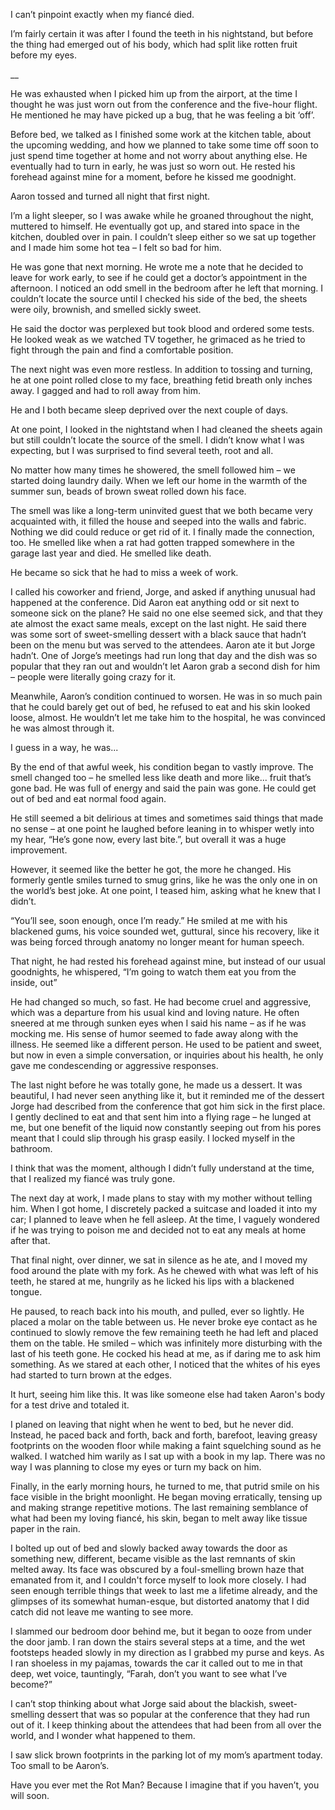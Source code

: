 I can’t pinpoint exactly when my fiancé died.

I’m fairly certain it was after I found the teeth in his nightstand, but before the thing had emerged out of his body, which had split like rotten fruit before my eyes.

\_\_

He was exhausted when I picked him up from the airport, at the time I thought he was just worn out from the conference and the five-hour flight. He mentioned he may have picked up a bug, that he was feeling a bit ‘off’.

Before bed, we talked as I finished some work at the kitchen table, about the upcoming wedding, and how we planned to take some time off soon to just spend time together at home and not worry about anything else. He eventually had to turn in early, he was just so worn out. He rested his forehead against mine for a moment, before he kissed me goodnight.

Aaron tossed and turned all night that first night.

I’m a light sleeper, so I was awake while he groaned throughout the night, muttered to himself. He eventually got up, and stared into space in the kitchen, doubled over in pain. I couldn’t sleep either so we sat up together and I made him some hot tea – I felt so bad for him.

He was gone that next morning. He wrote me a note that he decided to leave for work early, to see if he could get a doctor’s appointment in the afternoon. I noticed an odd smell in the bedroom after he left that morning. I couldn’t locate the source until I checked his side of the bed, the sheets were oily, brownish, and smelled sickly sweet.

He said the doctor was perplexed but took blood and ordered some tests. He looked weak as we watched TV together, he grimaced as he tried to fight through the pain and find a comfortable position.

The next night was even more restless. In addition to tossing and turning, he at one point rolled close to my face, breathing fetid breath only inches away. I gagged and had to roll away from him.

He and I both became sleep deprived over the next couple of days.

At one point, I looked in the nightstand when I had cleaned the sheets again but still couldn’t locate the source of the smell. I didn’t know what I was expecting, but I was surprised to find several teeth, root and all.

No matter how many times he showered, the smell followed him – we started doing laundry daily. When we left our home in the warmth of the summer sun, beads of brown sweat rolled down his face.

The smell was like a long-term uninvited guest that we both became very acquainted with, it filled the house and seeped into the walls and fabric. Nothing we did could reduce or get rid of it. I finally made the connection, too. He smelled like when a rat had gotten trapped somewhere in the garage last year and died. He smelled like death.

He became so sick that he had to miss a week of work.

I called his coworker and friend, Jorge, and asked if anything unusual had happened at the conference. Did Aaron eat anything odd or sit next to someone sick on the plane? He said no one else seemed sick, and that they ate almost the exact same meals, except on the last night. He said there was some sort of sweet-smelling dessert with a black sauce that hadn’t been on the menu but was served to the attendees. Aaron ate it but Jorge hadn’t. One of Jorge’s meetings had run long that day and the dish was so popular that they ran out and wouldn’t let Aaron grab a second dish for him – people were literally going crazy for it.

Meanwhile, Aaron’s condition continued to worsen. He was in so much pain that he could barely get out of bed, he refused to eat and his skin looked loose, almost. He wouldn’t let me take him to the hospital, he was convinced he was almost through it.

I guess in a way, he was...

By the end of that awful week, his condition began to vastly improve. The smell changed too – he smelled less like death and more like... fruit that’s gone bad. He was full of energy and said the pain was gone. He could get out of bed and eat normal food again.

He still seemed a bit delirious at times and sometimes said things that made no sense – at one point he laughed before leaning in to whisper wetly into my hear, “He’s gone now, every last bite.”, but overall it was a huge improvement.

However, it seemed like the better he got, the more he changed. His formerly gentle smiles turned to smug grins, like he was the only one in on the world’s best joke. At one point, I teased him, asking what he knew that I didn’t.

“You’ll see, soon enough, once I’m ready.” He smiled at me with his blackened gums, his voice sounded wet, guttural, since his recovery, like it was being forced through anatomy no longer meant for human speech.

That night, he had rested his forehead against mine, but instead of our usual goodnights, he whispered, “I’m going to watch them eat you from the inside, out”

He had changed so much, so fast. He had become cruel and aggressive, which was a departure from his usual kind and loving nature. He often sneered at me through sunken eyes when I said his name – as if he was mocking me. His sense of humor seemed to fade away along with the illness. He seemed like a different person. He used to be patient and sweet, but now in even a simple conversation, or inquiries about his health, he only gave me condescending or aggressive responses.

The last night before he was totally gone, he made us a dessert. It was beautiful, I had never seen anything like it, but it reminded me of the dessert Jorge had described from the conference that got him sick in the first place. I gently declined to eat and that sent him into a flying rage – he lunged at me, but one benefit of the liquid now constantly seeping out from his pores meant that I could slip through his grasp easily. I locked myself in the bathroom.

I think that was the moment, although I didn’t fully understand at the time, that I realized my fiancé was truly gone.

The next day at work, I made plans to stay with my mother without telling him. When I got home, I discretely packed a suitcase and loaded it into my car; I planned to leave when he fell asleep. At the time, I vaguely wondered if he was trying to poison me and decided not to eat any meals at home after that.

That final night, over dinner, we sat in silence as he ate, and I moved my food around the plate with my fork. As he chewed with what was left of his teeth, he stared at me, hungrily as he licked his lips with a blackened tongue.

He paused, to reach back into his mouth, and pulled, ever so lightly. He placed a molar on the table between us. He never broke eye contact as he continued to slowly remove the few remaining teeth he had left and placed them on the table. He smiled – which was infinitely more disturbing with the last of his teeth gone. He cocked his head at me, as if daring me to ask him something. As we stared at each other, I noticed that the whites of his eyes had started to turn brown at the edges.

It hurt, seeing him like this. It was like someone else had taken Aaron's body for a test drive and totaled it.

I planed on leaving that night when he went to bed, but he never did. Instead, he paced back and forth, back and forth, barefoot, leaving greasy footprints on the wooden floor while making a faint squelching sound as he walked. I watched him warily as I sat up with a book in my lap. There was no way I was planning to close my eyes or turn my back on him.

Finally, in the early morning hours, he turned to me, that putrid smile on his face visible in the bright moonlight. He began moving erratically, tensing up and making strange repetitive motions. The last remaining semblance of what had been my loving fiancé, his skin, began to melt away like tissue paper in the rain.

I bolted up out of bed and slowly backed away towards the door as something new, different, became visible as the last remnants of skin melted away. Its face was obscured by a foul-smelling brown haze that emanated from it, and I couldn't force myself to look more closely. I had seen enough terrible things that week to last me a lifetime already, and the glimpses of its somewhat human-esque, but distorted anatomy that I did catch did not leave me wanting to see more.

I slammed our bedroom door behind me, but it began to ooze from under the door jamb. I ran down the stairs several steps at a time, and the wet footsteps headed slowly in my direction as I grabbed my purse and keys. As I ran shoeless in my pajamas, towards the car it called out to me in that deep, wet voice, tauntingly, “Farah, don’t you want to see what I’ve become?”

I can’t stop thinking about what Jorge said about the blackish, sweet-smelling dessert that was so popular at the conference that they had run out of it. I keep thinking about the attendees that had been from all over the world, and I wonder what happened to them.

I saw slick brown footprints in the parking lot of my mom’s apartment today. Too small to be Aaron’s.

Have you ever met the Rot Man? Because I imagine that if you haven’t, you will soon.